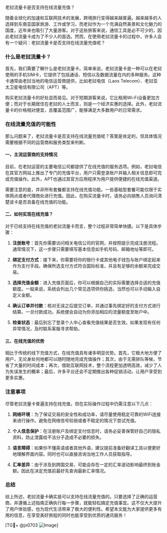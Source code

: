 老挝流量卡是否支持在线流量充值？

随着全球化的加速和互联网技术的发展，跨境旅行变得越来越普遍。越来越多的人选择到东南亚国家旅游、工作或学习，而老挝作为一个充满自然美景和文化魅力的国度，近年来也吸引了大量游客。对于这些旅客来说，通信工具是必不可少的，因此老挝流量卡成为了不少人的首选。然而，在使用老挝流量卡的过程中，许多人会有一个疑问：老挝流量卡是否支持在线流量充值呢？

### 什么是老挝流量卡？

首先，我们需要了解什么是老挝流量卡。简单来说，老挝流量卡是一种可以在老挝使用的手机SIM卡，它提供了包括通话、短信以及数据流量在内的多种服务。这种卡通常由老挝当地的电信运营商提供，比如老挝电信（Laos Telecom）、老挝亚太卫星电信有限公司（APT）等。

购买老挝流量卡的好处显而易见。对于短期游客来说，它比租用Wi-Fi设备更加方便；而对于长期居住在老挝的人士而言，则是一个经济实惠的选择。此外，老挝流量卡的价格相对便宜，且覆盖范围广，能够满足大多数用户的日常需求。

### 在线流量充值的可能性

那么问题来了，老挝流量卡是否支持在线流量充值呢？答案是肯定的，但具体情况需要根据不同的运营商和服务类型来判断。

#### 一、主流运营商的支持情况

目前，在老挝运营的主要电信公司都提供了在线充值的服务选项。例如，老挝电信在其官方网站上推出了专门的充值平台，用户只需登录账户并输入相关信息即可完成充值操作。此外，APT也通过其官方应用程序为用户提供便捷的在线充值渠道。

需要注意的是，并非所有套餐都支持在线充值功能。一些基础型套餐可能仅限于实体网点或者代理商处进行充值。因此，在购买流量卡时，请务必向销售人员询问清楚该卡是否具备在线充值的功能。

#### 二、如何实现在线充值？

对于已经支持在线充值的老挝流量卡而言，整个过程非常简单快捷。以下是具体步骤：

1. **注册账号**：首先你需要访问相关电信公司的官网，并按照提示完成注册流程。通常情况下，这一步骤只需要填写基本信息如手机号码、邮箱地址等即可。
   
2. **绑定支付方式**：接下来，你需要将你的银行卡或其他电子钱包与账户绑定起来作为支付手段。确保所选支付方式符合国际标准，并且有足够的余额来完成交易。

3. **选择充值金额**：进入充值页面后，你可以根据自己的实际需要选择合适的充值额度。一般来说，系统会列出几个常见选项供你挑选，当然也可以手动输入自定义金额。

4. **确认订单并付款**：核对无误之后提交订单，并通过事先绑定好的支付方式进行结算。一旦付款成功，系统便会自动为你添加相应的流量额度至账户中。

5. **检查状态**：最后别忘了登录个人中心查看充值结果是否生效。如果发现有任何异常情况，及时联系客服寻求帮助。

#### 三、在线充值的优势

相比于传统的线下充值方式，在线充值具有诸多明显优势。首先，它极大地方便了用户，无论身处何地都可以随时随地完成充值操作；其次，由于无需排队等候，节省了大量的时间成本；再次，借助互联网技术，整个流程更加透明高效，减少了人为失误发生的概率；最后，许多平台还会不定期推出各种促销活动，让用户享受到更多实惠。

### 注意事项

尽管老挝流量卡普遍支持在线充值，但在实际操作过程中仍需注意以下几点：

1. **网络环境**：为了保证交易的安全性和成功率，请尽量使用稳定可靠的WiFi连接来进行操作。避免在网络信号较弱或者不稳定的情况下尝试充值。

2. **个人信息保护**：在注册账户及绑定支付信息时，请务必妥善保管好自己的隐私资料，防止泄露给不法分子造成不必要的损失。

3. **语言障碍**：如果你不懂英语或者其他外语，建议提前准备好翻译工具以便更好地理解界面内容。同时也可以直接咨询当地工作人员获取指导。

4. **汇率差异**：由于涉及到跨国交易，可能会存在一定的汇率波动影响最终到账金额。因此在决定充值前最好先查询最新汇率情况。

### 总结

综上所述，老挝流量卡确实是可以支持在线流量充值的。只要选择了正确的运营商，并遵循上述指南正确执行每一步骤，就能轻松搞定充值事宜。这不仅大大提升了用户体验感，也为现代生活带来了极大的便利性。希望本文能为大家提供更多有用的信息，在享受美好旅程的同时也能享受到优质的通讯服务！

[TG💪+ @jx0703 ![Image](https://github.com/user-attachments/assets/dbca1d08-cadb-493c-b0ec-ad6f7a83f270)]